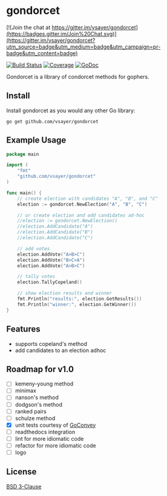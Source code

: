 # gondorcet

[![Join the chat at https://gitter.im/vsayer/gondorcet](https://badges.gitter.im/Join%20Chat.svg)](https://gitter.im/vsayer/gondorcet?utm_source=badge&utm_medium=badge&utm_campaign=pr-badge&utm_content=badge)

[![Build Status](https://travis-ci.org/vsayer/gondorcet.svg?branch=master)](https://travis-ci.org/vsayer/gondorcet) [![Coverage](http://gocover.io/_badge/github.com/vsayer/blu?0)](http://gocover.io/github.com/vsayer/gondorcet) [![GoDoc](https://godoc.org/github.com/vsayer/gondorcet?status.svg)](https://godoc.org/github.com/vsayer/gondorcet)

Gondorcet is a library of condorcet methods for gophers.

## Install
Install gondorcet as you would any other Go library:
```shell
go get github.com/vsayer/gondorcet
```

## Example Usage
```go
package main

import (
	"fmt"
	"github.com/vsayer/gondorcet"
)

func main() {
	// create election with candidates "A", "B", and "C"
	election := gondorcet.NewElection("A", "B", "C")

	// or create election and add candidates ad-hoc
	//election := gondorcet.NewElection()
	//election.AddCandidate("A")
	//election.AddCandidate("B")
	//election.AddCandidate("C")

	// add votes
	election.AddVote("A>B>C")
	election.AddVote("B>C>A")
	election.AddVote("A>B>C")

	// tally votes
	election.TallyCopeland()

	// show election results and winner
	fmt.Println("results:", election.GetResults())
	fmt.Println("winner:", election.GetWinner())
}
```

## Features
* supports copeland's method
* add candidates to an election adhoc

## Roadmap for v1.0
- [ ] kemeny-young method
- [ ] minimax
- [ ] nanson's method
- [ ] dodgson's method
- [ ] ranked pairs
- [ ] schulze method
- [x] unit tests courtesy of [GoConvey](http://goconvey.co/)
- [ ] readthedocs integration
- [ ] lint for more idiomatic code
- [ ] refactor for more idiomatic code
- [ ] logo

## License
[BSD 3-Clause](LICENSE)
